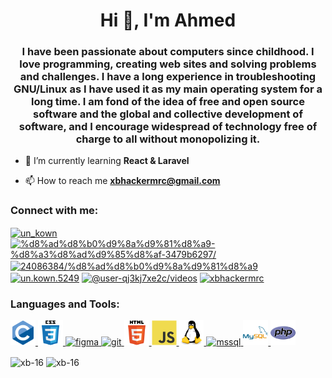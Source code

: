 <h1 align="center">Hi 👋, I'm Ahmed</h1>
<h3 align="center">I have been passionate about computers since childhood. I love programming, creating web sites and solving problems and challenges. I have a long experience in troubleshooting GNU/Linux as I have used it as my main operating system for a long time. I am fond of the idea of free and open source software and the global and collective development of software, and I encourage widespread of technology free of charge to all without monopolizing it.</h3>

- 🌱 I’m currently learning **React & Laravel**

- 📫 How to reach me **xbhackermrc@gmail.com**

<h3 align="left">Connect with me:</h3>
<p align="left">
<a href="https://codepen.io/un_kown" target="blank"><img align="center" src="https://raw.githubusercontent.com/rahuldkjain/github-profile-readme-generator/master/src/images/icons/Social/codepen.svg" alt="un_kown" height="30" width="40" /></a>
<a href="https://www.linkedin.com/in/ahmed-assari/" target="blank"><img align="center" src="https://raw.githubusercontent.com/rahuldkjain/github-profile-readme-generator/master/src/images/icons/Social/linked-in-alt.svg" alt="%d8%ad%d8%b0%d9%8a%d9%81%d8%a9-%d8%a3%d8%ad%d9%85%d8%af-3479b6297/" height="30" width="40" /></a>
<a href="https://stackoverflow.com/users/24086384/%d8%ad%d8%b0%d9%8a%d9%81%d8%a9" target="blank"><img align="center" src="https://raw.githubusercontent.com/rahuldkjain/github-profile-readme-generator/master/src/images/icons/Social/stack-overflow.svg" alt="24086384/%d8%ad%d8%b0%d9%8a%d9%81%d8%a9" height="30" width="40" /></a>
<a href="https://fb.com/un.kown.5249" target="blank"><img align="center" src="https://raw.githubusercontent.com/rahuldkjain/github-profile-readme-generator/master/src/images/icons/Social/facebook.svg" alt="un.kown.5249" height="30" width="40" /></a>
<a href="https://www.youtube.com/channel/UCGSOTd40ldc0bV5ULIyP0gw" target="blank"><img align="center" src="https://raw.githubusercontent.com/rahuldkjain/github-profile-readme-generator/master/src/images/icons/Social/youtube.svg" alt="@user-qj3kj7xe2c/videos" height="30" width="40" /></a>
<a href="https://www.hackerrank.com/xbhackermrc" target="blank"><img align="center" src="https://raw.githubusercontent.com/rahuldkjain/github-profile-readme-generator/master/src/images/icons/Social/hackerrank.svg" alt="xbhackermrc" height="30" width="40" /></a>
</p>

<h3 align="left">Languages and Tools:</h3>
<p align="left"> <a href="https://www.cprogramming.com/" target="_blank" rel="noreferrer"> <img src="https://raw.githubusercontent.com/devicons/devicon/master/icons/c/c-original.svg" alt="c" width="40" height="40"/> </a> <a href="https://www.w3schools.com/css/" target="_blank" rel="noreferrer"> <img src="https://raw.githubusercontent.com/devicons/devicon/master/icons/css3/css3-original-wordmark.svg" alt="css3" width="40" height="40"/> </a> <a href="https://www.figma.com/" target="_blank" rel="noreferrer"> <img src="https://www.vectorlogo.zone/logos/figma/figma-icon.svg" alt="figma" width="40" height="40"/> </a> <a href="https://git-scm.com/" target="_blank" rel="noreferrer"> <img src="https://www.vectorlogo.zone/logos/git-scm/git-scm-icon.svg" alt="git" width="40" height="40"/> </a> <a href="https://www.w3.org/html/" target="_blank" rel="noreferrer"> <img src="https://raw.githubusercontent.com/devicons/devicon/master/icons/html5/html5-original-wordmark.svg" alt="html5" width="40" height="40"/> </a> <a href="https://developer.mozilla.org/en-US/docs/Web/JavaScript" target="_blank" rel="noreferrer"> <img src="https://raw.githubusercontent.com/devicons/devicon/master/icons/javascript/javascript-original.svg" alt="javascript" width="40" height="40"/> </a> <a href="https://www.linux.org/" target="_blank" rel="noreferrer"> <img src="https://raw.githubusercontent.com/devicons/devicon/master/icons/linux/linux-original.svg" alt="linux" width="40" height="40"/> </a> <a href="https://www.microsoft.com/en-us/sql-server" target="_blank" rel="noreferrer"> <img src="https://www.svgrepo.com/show/303229/microsoft-sql-server-logo.svg" alt="mssql" width="40" height="40"/> </a> <a href="https://www.mysql.com/" target="_blank" rel="noreferrer"> <img src="https://raw.githubusercontent.com/devicons/devicon/master/icons/mysql/mysql-original-wordmark.svg" alt="mysql" width="40" height="40"/> </a> <a href="https://www.php.net" target="_blank" rel="noreferrer"> <img src="https://raw.githubusercontent.com/devicons/devicon/master/icons/php/php-original.svg" alt="php" width="40" height="40"/> </a> </p>

<img align="center" src="https://github-readme-stats.vercel.app/api/top-langs?username=xb-16&show_icons=true&locale=en&layout=compact" alt="xb-16" />

<img align="center" src="https://github-readme-streak-stats.herokuapp.com/?user=xb-16&" alt="xb-16" />
